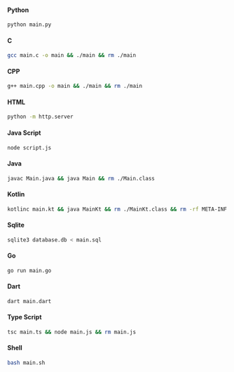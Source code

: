 #### Python
``` bash
python main.py
```

#### C
``` bash
gcc main.c -o main && ./main && rm ./main
```

#### CPP
``` bash
g++ main.cpp -o main && ./main && rm ./main
```

#### HTML
``` bash
python -m http.server
```

#### Java Script
``` bash
node script.js
```

#### Java
``` bash
javac Main.java && java Main && rm ./Main.class
```

#### Kotlin
``` bash
kotlinc main.kt && java MainKt && rm ./MainKt.class && rm -rf META-INF
```

#### Sqlite
``` bash
sqlite3 database.db < main.sql
```

#### Go
``` bash
go run main.go
```

#### Dart
``` bash
dart main.dart
```

#### Type Script
``` bash
tsc main.ts && node main.js && rm main.js
```

#### Shell
``` bash
bash main.sh
```
